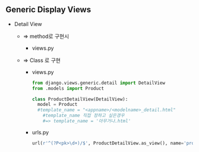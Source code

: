 ## Generic Display Views

- Detail View

  - => method로 구현시

    -  views.py

  - => Class 로 구현

    - views.py

      ```python
      from django.views.generic.detail import DetailView
      from .models import Product

      class ProductDetailView(DetailView):
      	model = Product
      	#template_name = "<appname>/<modelname>_detail.html"
          #template_name 직접 정하고 싶은경우
          #=> template_name = '아무거나.html'
      ```

    - urls.py

      ````python
      url(r'^(?P<pk>\d+)/$', ProductDetailView.as_view(), name='product_detail'),
      ````

      ​